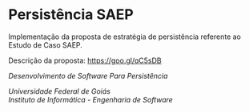 # Persistência SAEP

Implementação da proposta de estratégia de persistência referente ao Estudo de Caso SAEP.

Descrição da proposta: https://goo.gl/qC5sDB


_Desenvolvimento de Software Para Persistência_

_Universidade Federal de Goiás_                                       
_Instituto de Informática - Engenharia de Software_ 


